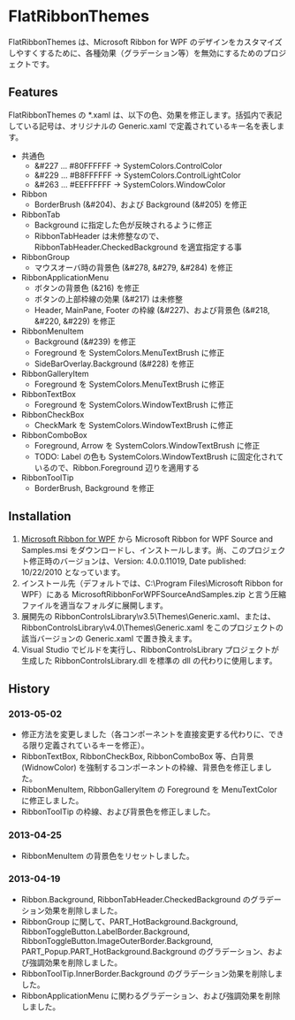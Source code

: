 # FlatRibbonThemes

FlatRibbonThemes は、Microsoft Ribbon for WPF のデザインをカスタマイズしやすくするために、各種効果（グラデーション等）を無効にするためのプロジェクトです。

## Features

FlatRibbonThemes の *.xaml は、以下の色、効果を修正します。括弧内で表記している記号は、オリジナルの Generic.xaml で定義されているキー名を表します。

* 共通色
    * &#227 ... #80FFFFFF -> SystemColors.ControlColor
    * &#229 ... #B8FFFFFF -> SystemColors.ControlLightColor
    * &#263 ... #EEFFFFFF -> SystemColors.WindowColor
* Ribbon
    * BorderBrush (&#204)、および Background (&#205) を修正
* RibbonTab
    * Background に指定した色が反映されるように修正
    * RibbonTabHeader は未修整なので、RibbonTabHeader.CheckedBackground を適宜指定する事
* RibbonGroup
    * マウスオーバ時の背景色 (&#278, &#279, &#284) を修正
* RibbonApplicationMenu
    * ボタンの背景色 (&216) を修正
    * ボタンの上部枠線の効果 (&#217) は未修整
    * Header, MainPane, Footer の枠線 (&#227)、および背景色 (&#218, &#220, &#229) を修正
* RibbonMenuItem
    * Background (&#239) を修正
    * Foreground を SystemColors.MenuTextBrush に修正
    * SideBarOverlay.Background (&#228) を修正
* RibbonGalleryItem
    * Foreground を SystemColors.MenuTextBrush に修正
* RibbonTextBox
    * Foreground を SystemColors.WindowTextBrush に修正
* RibbonCheckBox
    * CheckMark を SystemColors.WindowTextBrush に修正
* RibbonComboBox
    * Foreground, Arrow を SystemColors.WindowTextBrush に修正
    * TODO: Label の色も SystemColors.WindowTextBrush に固定化されているので、Ribbon.Foreground 辺りを適用する
* RibbonToolTip
    * BorderBrush, Background を修正

## Installation

1. [Microsoft Ribbon for WPF](http://www.microsoft.com/en-us/download/details.aspx?id=11877 "Microsoft Ribbon for WPF") から Microsoft Ribbon for WPF Source and Samples.msi をダウンロードし、インストールします。尚、このプロジェクト修正時のバージョンは、Version: 4.0.0.11019, Date published: 10/22/2010 となっています。
2. インストール先（デフォルトでは、C:\Program Files\Microsoft Ribbon for WPF）にある MicrosoftRibbonForWPFSourceAndSamples.zip と言う圧縮ファイルを適当なフォルダに展開します。
3. 展開先の RibbonControlsLibrary\v3.5\Themes\Generic.xaml、または、RibbonControlsLibrary\v4.0\Themes\Generic.xaml をこのプロジェクトの該当バージョンの Generic.xaml で置き換えます。
4. Visual Studio でビルドを実行し、RibbonControlsLibrary プロジェクトが生成した RibbonControlsLibrary.dll を標準の dll の代わりに使用します。

## History

### 2013-05-02
* 修正方法を変更しました（各コンポーネントを直接変更する代わりに、できる限り定義されているキーを修正）。
* RibbonTextBox, RibbonCheckBox, RibbonComboBox 等、白背景 (WidnowColor) を強制するコンポーネントの枠線、背景色を修正しました。
* RibbonMenuItem, RibbonGalleryItem の Foreground を MenuTextColor に修正しました。
* RibbonToolTip の枠線、および背景色を修正しました。

### 2013-04-25
* RibbonMenuItem の背景色をリセットしました。

### 2013-04-19
* Ribbon.Background, RibbonTabHeader.CheckedBackground のグラデーション効果を削除しました。
* RibbonGroup に関して、PART_HotBackground.Background, RibbonToggleButton.LabelBorder.Background, RibbonToggleButton.ImageOuterBorder.Background, PART_Popup.PART_HotBackground.Background のグラデーション、および強調効果を削除しました。
* RibbonToolTip.InnerBorder.Background のグラデーション効果を削除しました。
* RibbonApplicationMenu に関わるグラデーション、および強調効果を削除しました。
